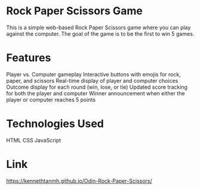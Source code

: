 # Rock Paper Scissors Game

This is a simple web-based Rock Paper Scissors game where you can play against the computer. The goal of the game is to be the first to win 5 games.

# Features

Player vs. Computer gameplay
Interactive buttons with emojis for rock, paper, and scissors
Real-time display of player and computer choices
Outcome display for each round (win, lose, or tie)
Updated score tracking for both the player and computer
Winner announcement when either the player or computer reaches 5 points

# Technologies Used

HTML
CSS
JavaScript

# Link

https://kennethtanmh.github.io/Odin-Rock-Paper-Scissors/

